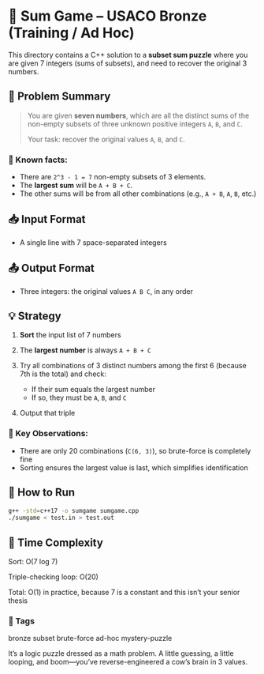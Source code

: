 # 🐄 Sum Game – USACO Bronze (Training / Ad Hoc)

This directory contains a C++ solution to a **subset sum puzzle** where you are given 7 integers (sums of subsets), and need to recover the original 3 numbers.

## 📜 Problem Summary
> You are given **seven numbers**, which are all the distinct sums of the non-empty subsets of three unknown positive integers `A`, `B`, and `C`.
>
> Your task: recover the original values `A`, `B`, and `C`.

### 🧩 Known facts:
- There are `2^3 - 1 = 7` non-empty subsets of 3 elements.
- The **largest sum** will be `A + B + C`.
- The other sums will be from all other combinations (e.g., `A + B`, `A`, `B`, etc.)

## 📥 Input Format
- A single line with 7 space-separated integers

## 📤 Output Format
- Three integers: the original values `A B C`, in any order

## 💡 Strategy

1. **Sort** the input list of 7 numbers
2. The **largest number** is always `A + B + C`
3. Try all combinations of 3 distinct numbers among the first 6 (because 7th is the total) and check:
   - If their sum equals the largest number
   - If so, they must be `A`, `B`, and `C`

4. Output that triple

### 🧠 Key Observations:
- There are only 20 combinations (`C(6, 3)`), so brute-force is completely fine
- Sorting ensures the largest value is last, which simplifies identification

## 🚀 How to Run
```sh
g++ -std=c++17 -o sumgame sumgame.cpp
./sumgame < test.in > test.out
```
## 🧠 Time Complexity
Sort: O(7 log 7)

Triple-checking loop: O(20)

Total: O(1) in practice, because 7 is a constant and this isn’t your senior thesis

### 🔖 Tags
bronze subset brute-force ad-hoc mystery-puzzle

It’s a logic puzzle dressed as a math problem. A little guessing, a little looping, and boom—you’ve reverse-engineered a cow’s brain in 3 values.
